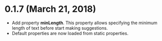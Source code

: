 # 0.1.7 (March 21, 2018)

* Add property **minLength**. This property allows specifying the minimum length of text before start making suggestions.
* Default properties are now loaded from static properties.
